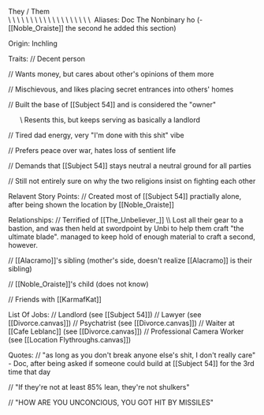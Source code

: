 They / Them  
\ \ \ \ \ \ \ \ \ \ \ \ \ \ \ \ \ \ \ 
Aliases:
 Doc
 The Nonbinary ho (- [[Noble_Oraiste]] the second he added this section)

Origin: Inchling

Traits:
 // Decent person

 // Wants money, but cares about other's opinions of them more

 // Mischievous, and likes placing secret entrances into others' homes

 // Built the base of [[Subject 54]] and is considered the "owner" 

      \\ Resents this, but keeps serving as basically a landlord

 // Tired dad energy, very "I'm done with this shit" vibe

 // Prefers peace over war, hates loss of sentient life 

 // Demands that [[Subject 54]] stays neutral a neutral ground for all parties

 // Still not entirely sure on why the two religions insist on fighting each other

Relavent Story Points:
 // Created most of [[Subject 54]] practially alone, after being shown the location by [[Noble_Oraiste]]

Relationships:
 // Terrified of [[The_Unbeliever_]]
  \\\ Lost all their gear to a bastion, and was then held at swordpoint by Unbi to help them craft "the ultimate blade". managed to keep hold of enough material to craft a second, however.

 // [[Alacramo]]'s sibling (mother's side, doesn't realize [[Alacramo]] is their sibling)

 // [[Noble_Oraiste]]'s child (does not know)

 // Friends with [[KarmafKat]]

List Of Jobs:
 // Landlord (see [[Subject 54]])
 // Lawyer (see [[Divorce.canvas]])
 // Psychatrist (see [[Divorce.canvas]])
 // Waiter at [[Cafe Leblanc]] (see [[Divorce.canvas]])
 // Professional Camera Worker (see [[Location Flythroughs.canvas]])
 
Quotes:
 // "as long as you don't break anyone else's shit, I don't really care" - Doc, after being asked if someone could build at [[Subject 54]] for the 3rd time that day
 
 // "If they're not at least 85% lean, they're not shulkers"
 
 // "HOW ARE YOU UNCONCIOUS, YOU GOT HIT BY MISSILES"